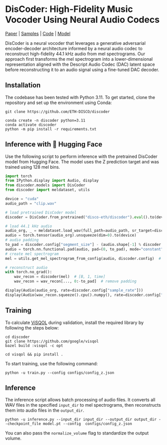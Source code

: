# DisCoder: High-Fidelity Music Vocoder Using Neural Audio Codecs

[Paper]() | [Samples](https://lucala.github.io/discoder/) | [Code](https://github.com/ETH-DISCO/discoder) | [Model](https://huggingface.co/disco-eth/discoder)  

DisCoder is a neural vocoder that leverages a generative adversarial encoder-decoder architecture informed by
a neural audio codec to reconstruct high-fidelity 44.1 kHz audio from mel spectrograms. Our approach first transforms
the mel spectrogram into a lower-dimensional representation aligned with the Descript Audio Codec (DAC) latent space
before reconstructing it to an audio signal using a fine-tuned DAC decoder.


## Installation
The codebase has been tested with Python 3.11. To get started, clone the repository and set up the environment using Conda:
```shell
git clone https://github.com/ETH-DISCO/discoder

conda create -n discoder python=3.11
conda activate discoder
python -m pip install -r requirements.txt
```

## Inference with 🤗 Hugging Face
Use the following script to perform inference with the pretrained DisCoder model from Hugging Face.
The model uses the Z prediction target and was trained using 128 mel bins.
```python
import torch
from IPython.display import Audio, display
from discoder.models import DisCoder
from discoder import meldataset, utils

device = "cuda"
audio_path = "clip.wav"

# load pretrained DisCoder model
discoder = DisCoder.from_pretrained("disco-eth/discoder").eval().to(device)

# load 44.1 kHz audio
audio_org, _ = meldataset.load_wav(full_path=audio_path, sr_target=discoder.config["sample_rate"], resample=True, normalize=True)
audio = torch.tensor(audio_org).unsqueeze(dim=0).to(device)
# audio padding
to_pad = discoder.config["segment_size"] - (audio.shape[-1] % discoder.config["segment_size"])
audio = torch.nn.functional.pad(audio, pad=(0, to_pad), mode="constant", value=0)
# create mel spectrogram
mel = utils.get_mel_spectrogram_from_config(audio, discoder.config)  # [B, 128, frames]

# reconstruct audio
with torch.no_grad():
    wav_recon = discoder(mel)  # [B, 1, time]
    wav_recon = wav_recon[..., 0:-to_pad]  # remove padding

display(Audio(audio_org, rate=discoder.config["sample_rate"]))
display(Audio(wav_recon.squeeze().cpu().numpy(), rate=discoder.config["sample_rate"]))
```


## Training
To calculate [ViSQOL](https://github.com/google/visqol) during validation, install the required library by following the steps below:
```shell
cd discoder
git clone https://github.com/google/visqol
bazel build :visqol -c opt

cd visqol && pip install .
```

To start training, use the following command:
```shell
python -u train.py --config configs/config_z.json
```


## Inference
The inference script allows batch processing of audio files. It converts all WAV files in the specified `input_dir` to
mel spectrograms, then reconstructs them into audio files in the `output_dir`.
```shell
python -u inference.py --input_dir input_dir --output_dir output_dir --checkpoint_file model.pt --config  configs/config_z.json
```
You can also pass the `normalize_volume` flag to standardize the output volume.
